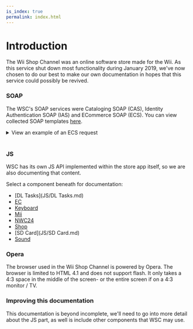 ```yaml
---
is_index: true
permalink: index.html
---
```


# Introduction

The Wii Shop Channel was an online software store made for the Wii. As this service shut down most functionality during January 2019, we've now chosen to do our best to make our own documentation in hopes that this service could possibly be revived.

### SOAP

The WSC's SOAP services were Cataloging SOAP (CAS), Identity Authentication SOAP (IAS) and ECommerce SOAP (ECS).
You can view collected SOAP templates [here](https://github.com/OpenShopChannel/Open-Shop-SOAP/).

<details>
  <summary>View an example of an ECS request</summary>
  <div markdown="1">

```xml
<!--
  OSC Note:
    This SOAP template is for NotifyETicketsSynced.
    Sensitive information such as the account holder's data was censored.
-->

<!-- Request -->
<?xml version="1.0" encoding="UTF-8"?>
<SOAP-ENV:Envelope xmlns:SOAP-ENV="http://schemas.xmlsoap.org/soap/envelope/"
                   xmlns:SOAP-ENC="http://schemas.xmlsoap.org/soap/encoding/"
                   xmlns:xsi="http://www.w3.org/2001/XMLSchema-instance"
                   xmlns:xsd="http://www.w3.org/2001/XMLSchema"
                   xmlns:ecs="urn:ecs.wsapi.broadon.com">
<SOAP-ENV:Body>
<ecs:NotifyETicketsSynced xsi:type="ecs:NotifyETicketsSyncedRequestType">
  <ecs:Version>2.0</ecs:Version>
  <ecs:MessageId>ECSHOP-$DeviceId-$MessageId</ecs:MessageId>
  <ecs:DeviceId>$DeviceId</ecs:DeviceId>
  <ecs:DeviceToken>$DeviceToken</ecs:DeviceToken>
  <ecs:AccountId>$AccountId</ecs:AccountId>
  <ecs:Region>$Region</ecs:Region>
  <ecs:Country>$Country</ecs:Country>
  <ecs:Language>$Language</ecs:Language>
  <ecs:SerialNo>$SerialNo</ecs:SerialNo>
  <ecs:ForceSyncTime>0</ecs:ForceSyncTime>
  <ecs:ExtTicketTime>$ExtTicketTime</ecs:ExtTicketTime>
  <ecs:SyncTime>$SyncTime</ecs:SyncTime>
</ecs:NotifyETicketsSynced>
</SOAP-ENV:Body>
</SOAP-ENV:Envelope>
```
  </div>
</details>
<br>

### JS

WSC has its own JS API implemented within the store app itself, so we are also documenting that content.

Select a component beneath for documentation:
  * [DL Tasks](JS/DL Tasks.md)
  * [EC](JS/EC.md)
  * [Keyboard](JS/Keyboard.md)
  * [Mii](JS/Mii.md)
  * [NWC24](JS/NWC24.md)
  * [Shop](JS/Shop.md)
  * [SD Card](JS/SD Card.md)
  * [Sound](JS/Sound.md)

### Opera

The browser used in the Wii Shop Channel is powered by Opera. The browser is limited to HTML 4.1 and does not support flash. It only takes a 4:3 space in the middle of the screen- or the entire screen if on a 4:3 monitor / TV.

### Improving this documentation

This documentation is beyond incomplete, we'll need to go into more detail about the JS part, as well is include other components that WSC may use.
